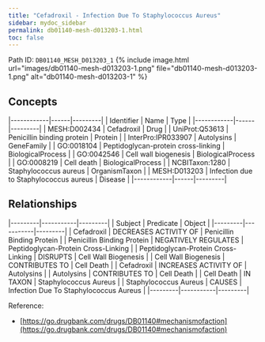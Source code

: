 ```yaml
---
title: "Cefadroxil - Infection Due To Staphylococcus Aureus"
sidebar: mydoc_sidebar
permalink: db01140-mesh-d013203-1.html
toc: false 
---
```



Path ID: `DB01140_MESH_D013203_1`
{% include image.html url="images/db01140-mesh-d013203-1.png" file="db01140-mesh-d013203-1.png" alt="db01140-mesh-d013203-1" %}

## Concepts

|------------|------|---------|
| Identifier | Name | Type    |
|------------|------|---------|
| MESH:D002434 | Cefadroxil | Drug |
| UniProt:Q53613 | Penicillin binding protein | Protein |
| InterPro:IPR033907 | Autolysins | GeneFamily |
| GO:0018104 | Peptidoglycan-protein cross-linking | BiologicalProcess |
| GO:0042546 | Cell wall biogenesis | BiologicalProcess |
| GO:0008219 | Cell death | BiologicalProcess |
| NCBITaxon:1280 | Staphylococcus aureus | OrganismTaxon |
| MESH:D013203 | Infection due to Staphylococcus aureus | Disease |
|------------|------|---------|

## Relationships

|---------|-----------|---------|
| Subject | Predicate | Object  |
|---------|-----------|---------|
| Cefadroxil | DECREASES ACTIVITY OF | Penicillin Binding Protein |
| Penicillin Binding Protein | NEGATIVELY REGULATES | Peptidoglycan-Protein Cross-Linking |
| Peptidoglycan-Protein Cross-Linking | DISRUPTS | Cell Wall Biogenesis |
| Cell Wall Biogenesis | CONTRIBUTES TO | Cell Death |
| Cefadroxil | INCREASES ACTIVITY OF | Autolysins |
| Autolysins | CONTRIBUTES TO | Cell Death |
| Cell Death | IN TAXON | Staphylococcus Aureus |
| Staphylococcus Aureus | CAUSES | Infection Due To Staphylococcus Aureus |
|---------|-----------|---------|

Reference: 
  - [https://go.drugbank.com/drugs/DB01140#mechanismofaction](https://go.drugbank.com/drugs/DB01140#mechanismofaction)
